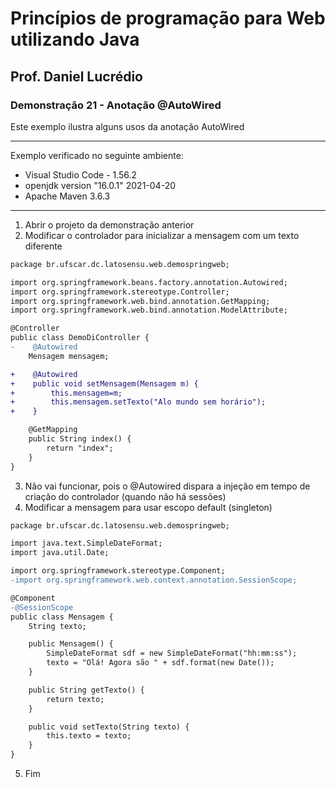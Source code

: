 # Princípios de programação para Web utilizando Java
## Prof. Daniel Lucrédio

### Demonstração 21 - Anotação @AutoWired

Este exemplo ilustra alguns usos da anotação AutoWired

<hr>

Exemplo verificado no seguinte ambiente:

- Visual Studio Code - 1.56.2
- openjdk version "16.0.1" 2021-04-20
- Apache Maven 3.6.3

<hr>

1. Abrir o projeto da demonstração anterior
2. Modificar o controlador para inicializar a mensagem com um texto diferente

```diff
package br.ufscar.dc.latosensu.web.demospringweb;

import org.springframework.beans.factory.annotation.Autowired;
import org.springframework.stereotype.Controller;
import org.springframework.web.bind.annotation.GetMapping;
import org.springframework.web.bind.annotation.ModelAttribute;

@Controller
public class DemoDiController {
-    @Autowired
    Mensagem mensagem;

+    @Autowired
+    public void setMensagem(Mensagem m) {
+        this.mensagem=m;
+        this.mensagem.setTexto("Alo mundo sem horário");
+    }

    @GetMapping
    public String index() {
        return "index";
    }
}

```

3. Não vai funcionar, pois o @Autowired dispara a injeção em tempo de criação do controlador (quando não há sessões)
4. Modificar a mensagem para usar escopo default (singleton)

```diff
package br.ufscar.dc.latosensu.web.demospringweb;

import java.text.SimpleDateFormat;
import java.util.Date;

import org.springframework.stereotype.Component;
-import org.springframework.web.context.annotation.SessionScope;

@Component
-@SessionScope
public class Mensagem {
    String texto;

    public Mensagem() {
        SimpleDateFormat sdf = new SimpleDateFormat("hh:mm:ss");
        texto = "Olá! Agora são " + sdf.format(new Date());
    }

    public String getTexto() {
        return texto;
    }

    public void setTexto(String texto) {
        this.texto = texto;
    }
}
```
5. Fim
